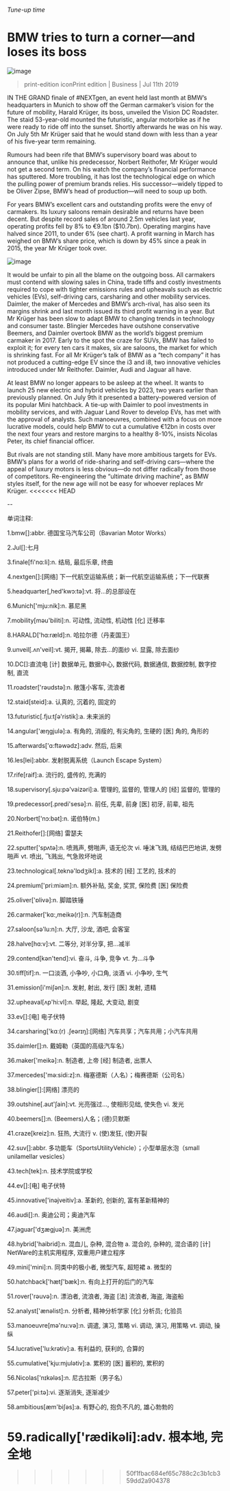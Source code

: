 ###### Tune-up time
# BMW tries to turn a corner—and loses its boss 
![image](images/20190713_WBP501_0.jpg) 
> print-edition iconPrint edition | Business | Jul 11th 2019 
IN THE GRAND finale of #NEXTgen, an event held last month at BMW’s headquarters in Munich to show off the German carmaker’s vision for the future of mobility, Harald Krüger, its boss, unveiled the Vision DC Roadster. The staid 53-year-old mounted the futuristic, angular motorbike as if he were ready to ride off into the sunset. Shortly afterwards he was on his way. On July 5th Mr Krüger said that he would stand down with less than a year of his five-year term remaining. 
Rumours had been rife that BMW’s supervisory board was about to announce that, unlike his predecessor, Norbert Reithofer, Mr Krüger would not get a second term. On his watch the company’s financial performance has sputtered. More troubling, it has lost the technological edge on which the pulling power of premium brands relies. His successor—widely tipped to be Oliver Zipse, BMW’s head of production—will need to soup up both. 
For years BMW’s excellent cars and outstanding profits were the envy of carmakers. Its luxury saloons remain desirable and returns have been decent. But despite record sales of around 2.5m vehicles last year, operating profits fell by 8% to €9.1bn ($10.7bn). Operating margins have halved since 2011, to under 6% (see chart). A profit warning in March has weighed on BMW’s share price, which is down by 45% since a peak in 2015, the year Mr Krüger took over. 
![image](images/20190713_WBC338_0.png) 
It would be unfair to pin all the blame on the outgoing boss. All carmakers must contend with slowing sales in China, trade tiffs and costly investments required to cope with tighter emissions rules and upheavals such as electric vehicles (EVs), self-driving cars, carsharing and other mobility services. Daimler, the maker of Mercedes and BMW’s arch-rival, has also seen its margins shrink and last month issued its third profit warning in a year. But Mr Krüger has been slow to adapt BMW to changing trends in technology and consumer taste. Blingier Mercedes have outshone conservative Beemers, and Daimler overtook BMW as the world’s biggest premium carmaker in 2017. Early to the spot the craze for SUVs, BMW has failed to exploit it; for every ten cars it makes, six are saloons, the market for which is shrinking fast. For all Mr Krüger’s talk of BMW as a “tech company” it has not produced a cutting-edge EV since the i3 and i8, two innovative vehicles introduced under Mr Reithofer. Daimler, Audi and Jaguar all have. 
At least BMW no longer appears to be asleep at the wheel. It wants to launch 25 new electric and hybrid vehicles by 2023, two years earlier than previously planned. On July 9th it presented a battery-powered version of its popular Mini hatchback. A tie-up with Daimler to pool investments in mobility services, and with Jaguar Land Rover to develop EVs, has met with the approval of analysts. Such manoeuvres, combined with a focus on more lucrative models, could help BMW to cut a cumulative €12bn in costs over the next four years and restore margins to a healthy 8-10%, insists Nicolas Peter, its chief financial officer. 
But rivals are not standing still. Many have more ambitious targets for EVs. BMW’s plans for a world of ride-sharing and self-driving cars—where the appeal of luxury motors is less obvious—do not differ radically from those of competitors. Re-engineering the “ultimate driving machine”, as BMW styles itself, for the new age will not be easy for whoever replaces Mr Krüger. 
<<<<<<< HEAD
-- 
 单词注释:
1.bmw[]:abbr. 德国宝马汽车公司（Bavarian Motor Works） 
2.Jul[]:七月 
3.finale[fi'nɑ:li]:n. 结局, 最后乐章, 终曲 
4.nextgen[]:[网络] 下一代航空运输系统；新一代航空运输系统；下一代联赛 
5.headquarter[,hed'kwɔ:tә]:vt. 将...的总部设在 
6.Munich['mju:nik]:n. 慕尼黑 
7.mobility[mәu'biliti]:n. 可动性, 流动性, 机动性 [化] 迁移率 
8.HARALD['hɑ:ræld]:n. 哈拉尔德（丹麦国王） 
9.unveil[.ʌn'veil]:vt. 揭开, 揭幕, 除去...的面纱 vi. 显露, 除去面纱 
10.DC[]:直流电 [计] 数据单元, 数据中心, 数据代码, 数据通信, 数据控制, 数字控制, 直流 
11.roadster['rәudstә]:n. 敞篷小客车, 流浪者 
12.staid[steid]:a. 认真的, 沉着的, 固定的 
13.futuristic[.fju:tʃә'ristik]:a. 未来派的 
14.angular['æŋgjulә]:a. 有角的, 消瘦的, 有尖角的, 生硬的 [医] 角的, 角形的 
15.afterwards['ɑ:ftәwәdz]:adv. 然后, 后来 
16.les[lei]:abbr. 发射脱离系统（Launch Escape System） 
17.rife[raif]:a. 流行的, 盛传的, 充满的 
18.supervisory[.sju:pә'vaizәri]:a. 管理的, 监督的, 管理人的 [经] 监督的, 管理的 
19.predecessor[.predi'sesә]:n. 前任, 先辈, 前身 [医] 初牙, 前辈, 祖先 
20.Norbert['nɔ:bәt]:n. 诺伯特(m.) 
21.Reithofer[]:[网络] 雷瑟夫 
22.sputter['spʌtә]:n. 喷溅声, 劈啪声, 语无伦次 vi. 唾沫飞溅, 结结巴巴地讲, 发劈啪声 vt. 喷出, 飞溅出, 气急败坏地说 
23.technological[.teknә'lɒdʒikl]:a. 技术的 [经] 工艺的, 技术的 
24.premium['pri:miәm]:n. 额外补贴, 奖金, 奖赏, 保险费 [医] 保险费 
25.oliver['ɒlivә]:n. 脚踏铁锤 
26.carmaker['kɑ:,meikә(r)]:n. 汽车制造商 
27.saloon[sә'lu:n]:n. 大厅, 沙龙, 酒吧, 会客室 
28.halve[hɑ:v]:vt. 二等分, 对半分享, 把...减半 
29.contend[kәn'tend]:vi. 奋斗, 斗争, 竞争 vt. 为...斗争 
30.tiff[tif]:n. 一口淡酒, 小争吵, 小口角, 淡酒 vi. 小争吵, 生气 
31.emission[i'miʃәn]:n. 发射, 射出, 发行 [医] 发射, 遗精 
32.upheaval[ʌp'hi:vl]:n. 举起, 隆起, 大变动, 剧变 
33.ev[]:[电] 电子伏特 
34.carsharing['kɑː(r) .ʃeərɪŋ]:[网络] 汽车共享；汽车共用；小汽车共用 
35.daimler[]:n. 戴姆勒（英国的高级汽车名） 
36.maker['meikә]:n. 制造者, 上帝 [经] 制造者, 出票人 
37.mercedes['mә:sidi:z]:n. 梅塞德斯（人名）；梅赛德斯（公司名） 
38.blingier[]:[网络] 漂亮的 
39.outshine[.aut'ʃain]:vt. 光亮强过..., 使相形见绌, 使失色 vi. 发光 
40.beemers[]:n. (Beemers)人名；(德)贝默斯 
41.craze[kreiz]:n. 狂热, 大流行 v. (使)发狂, (使)开裂 
42.suv[]:abbr. 多功能车（SportsUtilityVehicle）；小型单层水泡（small unilamellar vesicles） 
43.tech[tek]:n. 技术学院或学校 
44.ev[]:[电] 电子伏特 
45.innovative['inәjveitiv]:a. 革新的, 创新的, 富有革新精神的 
46.audi[]:n. 奥迪公司；奥迪汽车 
47.jaguar['dʒægjuә]:n. 美洲虎 
48.hybrid['haibrid]:n. 混血儿, 杂种, 混合物 a. 混合的, 杂种的, 混合语的 [计] NetWare的主机实用程序, 双重用户建立程序 
49.mini['mini]:n. 同类中的极小者, 微型汽车, 超短裙 a. 微型的 
50.hatchback['hætʃ'bæk]:n. 有向上打开的后门的汽车 
51.rover['rәuvә]:n. 漂泊者, 流浪者, 海盗 [法] 流浪者, 海盗, 海盗船 
52.analyst['ænәlist]:n. 分析者, 精神分析学家 [化] 分析员; 化验员 
53.manoeuvre[mә'nu:vә]:n. 调遣, 演习, 策略 vi. 调动, 演习, 用策略 vt. 调动, 操纵 
54.lucrative['lu:krәtiv]:a. 有利益的, 获利的, 合算的 
55.cumulative['kju:mjulәtiv]:a. 累积的 [医] 蓄积的, 累积的 
56.Nicolas['nɪkələs]:n. 尼古拉斯（男子名） 
57.peter['pi:tә]:vi. 逐渐消失, 逐渐减少 
58.ambitious[æm'biʃәs]:a. 有野心的, 抱负不凡的, 雄心勃勃的 
59.radically['rædikәli]:adv. 根本地, 完全地 
=======
>>>>>>> 50f1fbac684ef65c788c2c3b1cb359dd2a904378

